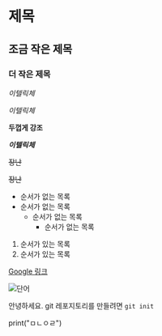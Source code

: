 # 제목

## 조금 작은 제목

### 더 작은 제목



*이텔릭체*

_이텔릭체_

**두껍게 강조**

**_이텔릭체_**

~~장난~~

~~장난~~



* 순서가 없는 목록
* 순서가 없는 목록
  * 순서가 없는 목록
    * 순서가 없는 목록



1. 순서가 있는 목록
2. 순서가 있는 목록



[Google 링크](https://www.google.com/)



![단어](https://blog.kakaocdn.net/dn/bezjux/btqCX8fuOPX/6uq138en4osoKRq9rtbEG0/img.jpg)





안녕하세요. git 레포지토리를 만들려면 `git init`



print("ㅁㄴㅇㄹ")

